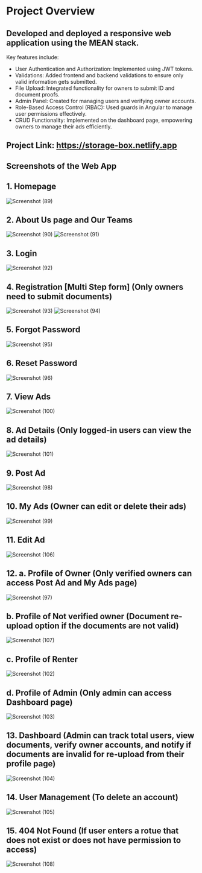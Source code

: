 # Project Overview

## Developed and deployed a responsive web application using the MEAN stack.

Key features include:
- User Authentication and Authorization: Implemented using JWT tokens.
- Validations: Added frontend and backend validations to ensure only valid information gets submitted.
- File Upload: Integrated functionality for owners to submit ID and document proofs.
- Admin Panel: Created for managing users and verifying owner accounts.
- Role-Based Access Control (RBAC): Used guards in Angular to manage user permissions effectively.
- CRUD Functionality: Implemented on the dashboard page, empowering owners to manage their ads efficiently.


## Project Link: https://storage-box.netlify.app


## Screenshots of the Web App

## 1. Homepage

   ![Screenshot (89)](https://github.com/suraj-sh/storagebox/assets/88436237/149b1433-646a-4572-a79a-33e95cd54bd4)

## 2. About Us page and Our Teams

   ![Screenshot (90)](https://github.com/suraj-sh/storagebox/assets/88436237/8ef6e9c6-3c07-4b1b-887e-42f495cdb3d6)
   ![Screenshot (91)](https://github.com/suraj-sh/storagebox/assets/88436237/06e90aef-573b-46ad-abcd-8a47949fc29e)
   
## 3. Login

   ![Screenshot (92)](https://github.com/suraj-sh/storagebox/assets/88436237/08ccd5ea-47b2-403f-b676-e1c2de8bf636)

## 4. Registration [Multi Step form] (Only owners need to submit documents)

   ![Screenshot (93)](https://github.com/suraj-sh/storagebox/assets/88436237/ba489cfa-9a8f-4e5b-9d15-f177ac503c36)
   ![Screenshot (94)](https://github.com/suraj-sh/storagebox/assets/88436237/e83fb5f7-c139-43b0-a478-95060970c89e)

## 5. Forgot Password

   ![Screenshot (95)](https://github.com/suraj-sh/storagebox/assets/88436237/486fd1f9-92ad-484a-95c9-84c0402d8420)

## 6. Reset Password

   ![Screenshot (96)](https://github.com/suraj-sh/storagebox/assets/88436237/978542e9-bd23-45d4-810c-e405be675689)

## 7. View Ads

   ![Screenshot (100)](https://github.com/suraj-sh/storagebox/assets/88436237/5c2b1f89-694c-4e6e-9239-133834757040)

## 8. Ad Details (Only logged-in users can view the ad details)

   ![Screenshot (101)](https://github.com/suraj-sh/storagebox/assets/88436237/7a2337a3-cb62-445c-8db4-8b2b24b78f33)

## 9. Post Ad

   ![Screenshot (98)](https://github.com/suraj-sh/storagebox/assets/88436237/8de9df53-2328-42bc-8cec-9b7d8c7582c6)
 
## 10. My Ads (Owner can edit or delete their ads)

   ![Screenshot (99)](https://github.com/suraj-sh/storagebox/assets/88436237/575aa28b-6299-4257-a8fb-69b4a1e9bcee)

## 11. Edit Ad

   ![Screenshot (106)](https://github.com/suraj-sh/storagebox/assets/88436237/f5c609db-cc58-4626-9ac5-594575f12ad7)

## 12. a. Profile of Owner (Only verified owners can access Post Ad and My Ads page)
   
   ![Screenshot (97)](https://github.com/suraj-sh/storagebox/assets/88436237/309799b7-9e1a-43fd-b2d0-54f4d69893d9)

   ## b. Profile of Not verified owner (Document re-upload option if the documents are not valid)
   
   ![Screenshot (107)](https://github.com/suraj-sh/storagebox/assets/88436237/ed0f9ee2-7ddc-4521-ad47-13fcfbe76b58)

   ## c. Profile of Renter

   ![Screenshot (102)](https://github.com/suraj-sh/storagebox/assets/88436237/6942a309-ec8a-47b1-8ca3-3a35012e6603)

   ## d. Profile of Admin (Only admin can access Dashboard page)

   ![Screenshot (103)](https://github.com/suraj-sh/storagebox/assets/88436237/ea74153d-4e3d-42ac-8d40-75ddc5b35afc)


## 13. Dashboard (Admin can track total users, view documents, verify owner accounts, and notify if documents are invalid for re-upload from their profile page)

   ![Screenshot (104)](https://github.com/suraj-sh/storagebox/assets/88436237/58df1bfd-0201-4061-858e-43475405c3a8)

## 14. User Management (To delete an account)

   ![Screenshot (105)](https://github.com/suraj-sh/storagebox/assets/88436237/409e386b-8ad6-442f-b776-776ee684a227)

## 15. 404 Not Found (If user enters a rotue that does not exist or does not have permission to access)
   
   ![Screenshot (108)](https://github.com/suraj-sh/storagebox/assets/88436237/582c3428-9126-46e0-9f32-b1ae57ec19ee)
   
